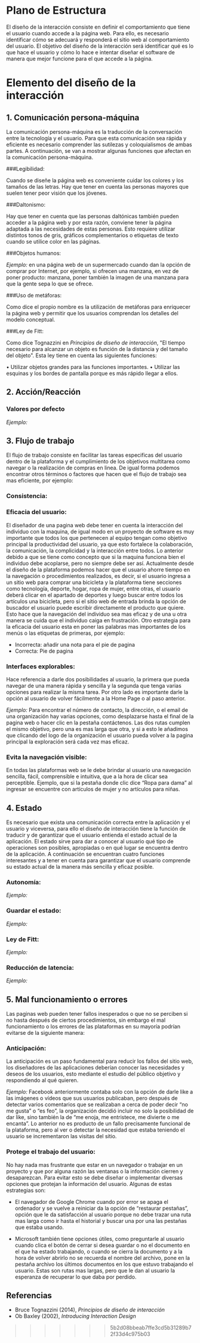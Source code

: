 # Plano de Estructura

El diseño de la interacción consiste en definir el comportamiento que tiene el usuario cuando accede a la página web. Para ello, es necesario identificar cómo se adecuará y responderá el sitio web al comportamiento del usuario. El objetivo del diseño de la interacción será identificar qué es lo que hace el usuario y cómo lo hace e intentar diseñar el software de manera que mejor funcione para el que accede a la página. 

# **Elemento del diseño de la interacción** 

## 1. Comunicación persona-máquina 

La comunicación persona-máquina es la traducción de la conversación entre la tecnología y el usuario. Para que esta comunicación sea rápida y eficiente es necesario comprender las sutilezas y coloquialismos de ambas partes. A continuación, se van a mostrar algunas funciones que afectan en la comunicación persona-máquina. 

###Legibilidad:

Cuando se diseñe la página web es conveniente cuidar los colores y los tamaños de las letras. Hay que tener en cuenta las personas mayores que suelen tener peor visión que los jóvenes.  

###Daltonismo:

Hay que tener en cuenta que las personas daltónicas también pueden acceder a la página web y por esta razón, conviene tener la página adaptada a las necesidades de estas personas. Esto requiere utilizar distintos tonos de gris, gráficos complementarios o etiquetas de texto cuando se utilice color en las páginas.

###Objetos humanos:

*Ejemplo:* en una página web de un supermercado cuando dan la opción de comprar por Internet, por ejemplo, si ofrecen una manzana, en vez de poner producto: manzana, poner también la imagen de una manzana para que la gente sepa lo que se ofrece. 

###Uso de metáforas:

Como dice el propio nombre es la utilización de metáforas para enriquecer la página web y permitir que los usuarios comprendan los detalles del modelo conceptual.

###Ley de Fitt:

Como dice Tognazzini en <i>Principios de diseño de interacción</i>, "El tiempo necesario para alcanzar un objeto es función de la distancia y del tamaño del objeto". Esta ley tiene en cuenta las siguientes funciones:

•	Utilizar objetos grandes para las funciones importantes. 
•	Utilizar las esquinas y los bordes de pantalla porque es más rápido llegar a ellos.


## 2. Acción/Reacción 

### Valores por defecto
*Ejemplo:*




## 3. Flujo de trabajo 
El flujo de trabajo consiste en facilitar las tareas especificas del usuario dentro de la plataforma y el cumplimiento de los objetivos multitarea como navegar o la realización de compras en linea. De igual forma podemos encontrar otros términos o factores que hacen que el flujo de trabajo sea mas eficiente, por ejemplo: 

### Consistencia:

### Eficacia del usuario: 
El diseñador de una pagina web debe tener en cuenta la interacción del individuo con la maquina, de igual modo en un proyecto de software es muy importante que todos los que pertenecen al equipo tengan como objetivo principal la productividad del usuario, ya que esto fortalece la colaboración, la comunicación, la complicidad y la interacción entre todos. Lo anterior debido a que se tiene como concepto que si la maquina funciona bien el individuo debe acoplarse, pero no siempre debe ser así. Actualmente desde el diseño de la plataforma podemos hacer que el usuario ahorre tiempo en la navegación o procedimientos realizados, es decir, si el usuario ingresa a un sitio web para comprar una bicicleta y la plataforma tiene secciones como tecnología, deporte, hogar, ropa de mujer, entre otras, el usuario deberá clicar en el apartado de deportes y luego buscar entre todos los artículos una bicicleta, pero si el sitio web de entrada brinda la opción de buscador el usuario puede escribir directamente el producto que quiere. Esto hace que la navegación del individuo sea mas eficaz y de una u otra manera se cuida que el individuo caiga en frustración. 
Otro estrategia para la eficacia del usuario esta en poner las palabras mas importantes de los menús o las etiquetas de primeras, por ejemplo: 

- Incorrecta: añadir una nota para el pie de pagina
- Correcta: Pie de pagina 

### Interfaces explorables: 
Hace referencia a darle dos posibilidades al usuario, la primera que pueda navegar de una manera rápida y sencilla y la segunda que tenga varias opciones para realizar la misma tarea. Por otro lado es importante darle la opción al usuario de volver fácilmente a la Home Page o al paso anterior. 

*Ejemplo:*
Para encontrar el número de contacto, la dirección, o el email de una organización hay varias opciones, como desplazarse hasta el final de la pagina web o hacer clic en la pestaña contáctenos. Las dos rutas cumplen el mismo objetivo, pero una es mas larga que otra, y si a esto le añadimos que clicando del logo de la organización el usuario pueda volver a la pagina principal la exploración será cada vez mas eficaz. 

### Evita la navegación visible: 
En todas las plataformas web se le debe brindar al usuario una navegación sencilla, fácil, comprensible e intuitiva, que a la hora de clicar sea perceptible. Ejemplo, que si la pestaña donde clic dice “Ropa para dama” al ingresar se encuentre con artículos de mujer y no artículos para niñas. 


## 4. Estado 
Es necesario que exista una comunicación correcta entre la aplicación y el usuario y viceversa, para ello el diseño de interacción tiene la función de traducir y de garantizar que el usuario entienda el estado actual de la aplicación. El estado sirve para dar a conocer al usuario qué tipo de operaciones son posibles, apropiadas o en qué lugar se encuentra dentro de la aplicación. A continuación se encuentran cuatro funciones interesantes y a tener en cuenta para garantizar que el usuario comprende su estado actual de la manera más sencilla y eficaz posible. 

### Autonomía:
*Ejemplo:*

### Guardar el estado:
*Ejemplo:*

### Ley de Fitt:
*Ejemplo:*

### Reducción de latencia:
*Ejemplo:*

## 5. Mal funcionamiento o errores 
Las paginas web pueden tener fallos inesperados o que no se perciben si no hasta después de ciertos procedimientos, sin embargo el mal funcionamiento o los errores de las plataformas en su mayoría podrían evitarse de la siguiente manera: 

### Anticipación: 
La anticipación es un paso fundamental para reducir los fallos del sitio web, los diseñadores de las aplicaciones deberían conocer las necesidades y deseos de los usuarios, esto mediante el estudio del público objetivo y respondiendo al qué quieren. 

*Ejemplo:* 
Facebook anteriormente contaba solo con la opción de darle like a las imágenes o vídeos que sus usuarios publicaban, pero después de detectar varios comentarios que se realizaban a cerca de poder decir “no me gusta” o “es feo”, la organización decidió incluir no solo la posibilidad de dar like, sino también la de “me enoja, me entristece, me divierte o me encanta”. Lo anterior no es producto de un fallo precisamente funcional de la plataforma, pero al ver o detectar la necesidad que estaba teniendo el usuario se incrementaron las visitas del sitio. 

### Protege el trabajo del usuario: 
No hay nada mas frustrante que estar en un navegador o trabajar en un proyecto y que por alguna razón las ventanas o la información cierren y desaparezcan. Para evitar esto se debe diseñar o implementar diversas opciones que protejan la información del usuario. Algunas de estas estrategias  son: 

- El navegador de Google Chrome cuando por error se apaga el ordenador y se vuelve a reiniciar da la opción de “restaurar pestañas”, opción que le da satisfacción al usuario porque no debe trazar una ruta mas larga como ir hasta el historial y buscar una por una las pestañas que estaba usando.

- Microsoft también tiene opciones útiles, como preguntarle al usuario cuando clica el botón de cerrar si desea guardar o no el documento en el que ha estado trabajando, o cuando se cierra la documento y a la hora de volver abrirlo no se recuerda el nombre del archivo, pone en la pestaña archivo los últimos documentos en los que estuvo trabajando el usuario. Estas son rutas mas largas, pero que le dan al usuario la esperanza de recuperar lo que daba por perdido. 

## Referencias 
- Bruce Tognazzini (2014), *Principios de diseño de interacción*
- Ob Baxley (2002), *Introducing Interaction Design*
>>>>>>> 5b2d08bbeab7ffe3cd5b31289b72f33d4c975b03
